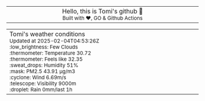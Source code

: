 
<div align="center">
<table>
<tbody>
<td align="center">
<img width="2000" height="0"><br>
Hello, this is Tomi's github 👋<br>
<sup>Built with ❤️, GO & Github Actions</sup><br>
<img width="2000" height="0">
</td>
</tbody>
</table>
</div>
<table>
<tbody>
<td align="left">
<img width="2000" height="0"><br>
Tomi's weather conditions<br>
<sup>Updated at 2025-02-04T04:53:26Z</sup><br>
<sup>:low_brightness: Few Clouds</sup><br>
<sup>:thermometer: Temperature 30.72 </sup><br>
<sup>:thermometer: Feels like 32.35</sup><br>
<sup>:sweat_drops: Humidity 51%</sup><br>
<sup>:mask: PM2.5 43.91 μg/m3</sup><br>
<sup>:cyclone: Wind 6.69m/s </sup><br>
<sup>:telescope: Visibility 9000m </sup><br>
<sup>:droplet: Rain 0mm/last 1h </sup><br>
<img width="2000" height="0">
</td>
<td align="left">
<img width="2000" height="0"><br>
<br>
<img width="2000" height="0">
</td>
</tbody>
</table>
</div>
    